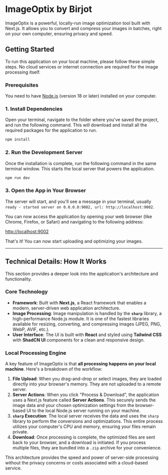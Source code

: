 # ImageOptix by Birjot

ImageOptix is a powerful, locally-run image optimization tool built with Next.js. It allows you to convert and compress your images in batches, right on your own computer, ensuring privacy and speed.

## Getting Started

To run this application on your local machine, please follow these simple steps. No cloud services or internet connection are required for the image processing itself.

### Prerequisites

You need to have [Node.js](https://nodejs.org/en) (version 18 or later) installed on your computer.

### 1. Install Dependencies

Open your terminal, navigate to the folder where you've saved the project, and run the following command. This will download and install all the required packages for the application to run.

```bash
npm install
```

### 2. Run the Development Server

Once the installation is complete, run the following command in the same terminal window. This starts the local server that powers the application.

```bash
npm run dev
```

### 3. Open the App in Your Browser

The server will start, and you'll see a message in your terminal, usually `ready - started server on 0.0.0.0:9002, url: http://localhost:9002`.

You can now access the application by opening your web browser (like Chrome, Firefox, or Safari) and navigating to the following address:

[http://localhost:9002](http://localhost:9002)

That's it! You can now start uploading and optimizing your images.

---

## Technical Details: How It Works

This section provides a deeper look into the application's architecture and functionality.

### Core Technology

- **Framework**: Built with **Next.js**, a React framework that enables a modern, server-driven web application architecture.
- **Image Processing**: Image manipulation is handled by the **`sharp`** library, a high-performance Node.js module. It is one of the fastest libraries available for resizing, converting, and compressing images (JPEG, PNG, WebP, AVIF, etc.).
- **User Interface**: The UI is built with **React** and styled using **Tailwind CSS** with **ShadCN UI** components for a clean and responsive design.

### Local Processing Engine

A key feature of ImageOptix is that **all processing happens on your local machine**. Here's a breakdown of the workflow:

1.  **File Upload**: When you drag-and-drop or select images, they are loaded directly into your browser's memory. They are not uploaded to a remote server.
2.  **Server Actions**: When you click "Process & Download", the application uses a Next.js feature called **Server Actions**. This securely sends the image data and your chosen optimization settings from the browser-based UI to the local Node.js server running on your machine.
3.  **`sharp` Execution**: The local server receives the data and uses the `sharp` library to perform the conversions and optimizations. This entire process utilizes your computer's CPU and memory, ensuring your files remain private.
4.  **Download**: Once processing is complete, the optimized files are sent back to your browser, and a download is initiated. If you process multiple files, they are bundled into a `.zip` archive for your convenience.

This architecture provides the speed and power of server-side processing without the privacy concerns or costs associated with a cloud-based service.

